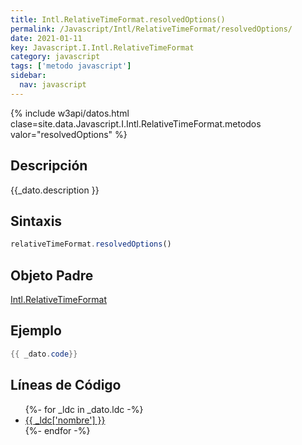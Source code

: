 ```yaml
---
title: Intl.RelativeTimeFormat.resolvedOptions()
permalink: /Javascript/Intl/RelativeTimeFormat/resolvedOptions/
date: 2021-01-11
key: Javascript.I.Intl.RelativeTimeFormat
category: javascript
tags: ['metodo javascript']
sidebar: 
  nav: javascript
---
```


{% include w3api/datos.html clase=site.data.Javascript.I.Intl.RelativeTimeFormat.metodos valor="resolvedOptions" %}

## Descripción
{{_dato.description }}

## Sintaxis
~~~javascript
relativeTimeFormat.resolvedOptions()
~~~

## Objeto Padre
[Intl.RelativeTimeFormat](/Javascript/Intl/RelativeTimeFormat/)

## Ejemplo
~~~java
{{ _dato.code}}
~~~

## Líneas de Código
<ul>
{%- for _ldc in _dato.ldc -%}
   <li>
       <a href="{{_ldc['url'] }}">{{ _ldc['nombre'] }}</a>
   </li>
{%- endfor -%}
</ul>
